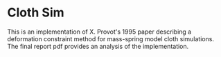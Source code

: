 # Cloth Sim
This is an implementation of X. Provot's 1995 paper describing a deformation constraint method for mass-spring model cloth simulations. The final report pdf provides an analysis of the implementation.
